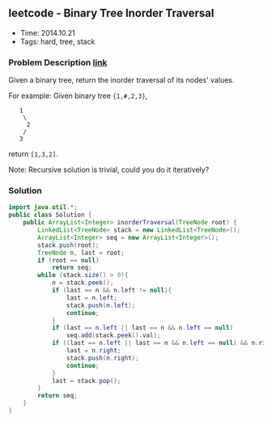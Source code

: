 ## leetcode - Binary Tree Inorder Traversal
- Time: 2014.10.21
- Tags: hard, tree, stack

### Problem Description [link][1]
Given a binary tree, return the inorder traversal of its nodes' values.

For example:
Given binary tree `{1,#,2,3}`,
```
   1
    \
     2
    /
   3
```
return `[1,3,2]`.

Note: Recursive solution is trivial, could you do it iteratively?

### Solution
```java
import java.util.*;
public class Solution {
    public ArrayList<Integer> inorderTraversal(TreeNode root) {
        LinkedList<TreeNode> stack = new LinkedList<TreeNode>();
        ArrayList<Integer> seq = new ArrayList<Integer>();
        stack.push(root);
        TreeNode n, last = root;
        if (root == null)
            return seq;
        while (stack.size() > 0){
            n = stack.peek();
            if (last == n && n.left != null){
            	last = n.left;
            	stack.push(n.left);
            	continue;
            }
            if (last == n.left || last == n && n.left == null)
            	seq.add(stack.peek().val);
            if ((last == n.left || last == n && n.left == null) && n.right != null){
            	last = n.right;
            	stack.push(n.right);
            	continue;
            }
            last = stack.pop();
        }
        return seq;
    }
}
```

[1]: https://oj.leetcode.com/problems/binary-tree-inorder-traversal/ "binary-tree-inorder-traversal"

